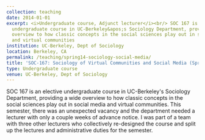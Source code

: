```yaml
---
collection: teaching
date: 2014-01-01
excerpt: <i>Undergraduate course, Adjunct lecturer</i><br/> SOC 167 is an elective
  undergraduate course in UC-Berkeley&apos;s Sociology Department, providing a wide
  overview to how classic concepts in the social sciences play out in social media
  and virtual communities
institution: UC-Berkeley, Dept of Sociology
location: Berkeley, CA
permalink: /teaching/spring14-sociology-social-media/
title: 'SOC-167: Sociology of Virtual Communities and Social Media (Spring 2014)'
type: Undergraduate course
venue: UC-Berkeley, Dept of Sociology
---
```


SOC 167 is an elective undergraduate course in UC-Berkeley&apos;s Sociology Department, providing a wide overview to how classic concepts in the social sciences play out in social media and virtual communities. This semester, there was an unexpected vacancy and the department needed a lecturer with only a couple weeks of advance notice. I was part of a team with three other lecturers who collectively re-designed the course and split up the lectures and administrative duties for the semester.